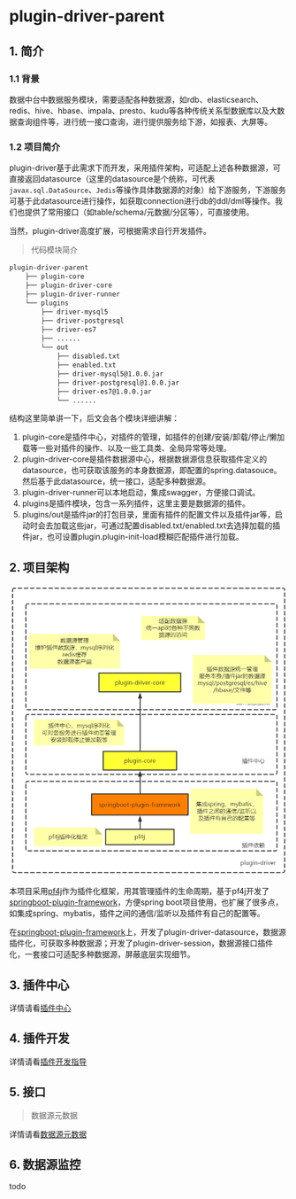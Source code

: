 # plugin-driver-parent

## 1. 简介

### 1.1 背景

数据中台中数据服务模块，需要适配各种数据源，如rdb、elasticsearch、redis、hive、hbase、impala、presto、kudu等各种传统关系型数据库以及大数据查询组件等，进行统一接口查询，进行提供服务给下游，如报表、大屏等。

### 1.2 项目简介

plugin-driver基于此需求下而开发，采用插件架构，可适配上述各种数据源，可直接返回datasource（这里的datasource是个统称，可代表```javax.sql.DataSource```、```Jedis```等操作具体数据源的对象）给下游服务，下游服务可基于此datasource进行操作，如获取connection进行db的ddl/dml等操作。我们也提供了常用接口（如table/schema/元数据/分区等），可直接使用。

当然，plugin-driver高度扩展，可根据需求自行开发插件。

> 代码模块简介

```
plugin-driver-parent
    ├── plugin-core
    ├── plugin-driver-core
    ├── plugin-driver-runner
    └── plugins
        ├── driver-mysql5
        ├── driver-postgresql
        ├── driver-es7
        ├── ......
        └── out
            ├── disabled.txt
            ├── enabled.txt
            ├── driver-mysql5@1.0.0.jar
            ├── driver-postgresql@1.0.0.jar
            ├── driver-es7@1.0.0.jar
            └── ......
```

结构这里简单讲一下，后文会各个模块详细讲解：

1. plugin-core是插件中心，对插件的管理，如插件的创建/安装/卸载/停止/懒加载等一些对插件的操作、以及一些工具类、全局异常等处理。
2. plugin-driver-core是插件数据源中心，根据数据源信息获取插件定义的datasource，也可获取该服务的本身数据源，即配置的spring.datasouce。然后基于此datasource，统一接口，适配多种数据源。
3. plugin-driver-runner可以本地启动，集成swagger，方便接口调试。
4. plugins是插件模块，包含一系列插件，这里主要是数据源的插件。
5. plugins/out是插件jar的打包目录，里面有插件的配置文件以及插件jar等，启动时会去加载这些jar，可通过配置disabled.txt/enabled.txt去选择加载的插件jar，也可设置plugin.plugin-init-load模糊匹配插件进行加载。

## 2. 项目架构

![image](images/plugin-driver-architecture.jpg)

本项目采用[pf4j](https://github.com/pf4j/pf4j)作为插件化框架，用其管理插件的生命周期，基于pf4j开发了[springboot-plugin-framework](https://github.com/codingdebugallday/springboot-plugin-framework-parent)，方便spring boot项目使用，也扩展了很多点，如集成spring、mybatis，插件之间的通信/监听以及插件有自己的配置等。

在[springboot-plugin-framework](https://github.com/codingdebugallday/springboot-plugin-framework-parent)上，开发了plugin-driver-datasource，数据源插件化，可获取多种数据源；开发了plugin-driver-session，数据源接口插件化，一套接口可适配多种数据源，屏蔽底层实现细节。

## 3. 插件中心

详情请看[插件中心](plugin-core.md)

## 4. 插件开发

详情请看[插件开发指导](plugin-dev.md)

## 5. 接口

> 数据源元数据

详情请看[数据源元数据](metadata.md)

## 6. 数据源监控

todo